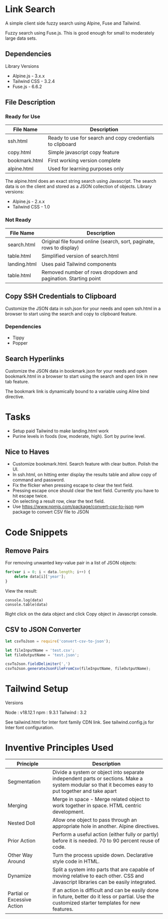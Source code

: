 # Link Search

A simple client side fuzzy search using Alpine, Fuse and Tailwind.

Fuzzy search using Fuse.js. This is good enough for small to moderately large data sets. 

## Dependencies

Library Versions

- Alpine.js			- 3.x.x
- Tailwind CSS  - 3.2.4
- Fuse.js       - 6.6.2

## File Description

### Ready for Use

| File Name       | Description |
| --------------- | ----------- |
| ssh.html        | Ready to use for search and copy credentials to clipboard 						 |
| copy.html       | Simple javascript copy feature 																				 |
| bookmark.html   | First working version complete													 							 |
| alpine.html     | Used for learning purposes only 																			 |

The alpine.html does an exact string search using Javascript. The search data is on the client and stored as a JSON collection of objects. Library versions:

- Alpine.js			- 2.x.x
- Tailwind CSS  - 1.0

### Not Ready

| File Name       | Description |
| --------------- | ----------- |
| search.html     | Original file found online (search, sort, paginate, rows to display)   |
| table.html      | Simplified version of search.html 															       |
| landing.html    | Uses paid Tailwind components  																				 |
| table.html      | Removed number of rows dropdown and pagination. Starting point				 |

## Copy SSH Credentials to Clipboard

Customize the JSON data in ssh.json for your needs and open ssh.html in a browser to start using the search and copy to clipboard feature.

### Dependencies

- Tippy
- Popper

## Search Hyperlinks

Customize the JSON data in bookmark.json for your needs and open bookmark.html in a browser to start using the search and open link in new tab feature.

The bookmark link is dynamically bound to a variable using Aline bind directive.

# Tasks

- Setup paid Tailwind to make landing.html work
- Purine levels in foods (low, moderate, high). Sort by purine level.

## Nice to Haves

- Customize bookmark.html. Search feature with clear button. Polish the UI. 
- In ssh.html, on hitting enter display the results table and allow copy of command and password.
- Fix the flicker when pressing escape to clear the text field. 
- Pressing escape once should clear the text field. Currently you have to hit escape twice.
- On selecting a result row, clear the text field.
- Use https://www.npmjs.com/package/convert-csv-to-json npm package to convert CSV file to JSON

# Code Snippets

## Remove Pairs

For removing unwanted key-value pair in a list of JSON objects:

```javascript
for(var i = 0; i < data.length; i++) {
	delete data[i]['year'];
}
```

View the result:

```
console.log(data)
console.table(data)
```

Right click on the data object and click Copy object in Javascript console.

## CSV to JSON Converter

```javascript
let csvToJson = require('convert-csv-to-json');

let fileInputName = 'test.csv'; 
let fileOutputName = 'test.json';

csvToJson.fieldDelimiter(',')
csvToJson.generateJsonFileFromCsv(fileInputName, fileOutputName);
```

# Tailwind Setup

Versions

Node : v18.12.1
npm : 9.3.1
Tailwind : 3.2

See tailwind.html for Inter font family CDN link. See tailwind.config.js for Inter font configuration.

# Inventive Principles Used

| Principle        | Description |
| ---------------  | ----------- |
| Segmentation     | Divide a system or object into separate independent parts or sections. Make a system modular so that it becomes easy to put together and take apart   |
| Merging     		 | Merge in space - Merge related object to work together in space. HTML centric development.   |
| Nested Doll      | Allow one object to pass through an appropriate hole in another. Alpine directives.   |
| Prior Action     | Perform a useful action (either fully or partly) before it is needed. 70 to 90 percent reuse of code.   |
| Other Way Around | Turn the process upside down. Declarative style code in HTML.   |
| Dynamize     		 | Split a system into parts that are capable of moving relative to each other. CSS and Javascript libraries can be easily integrated.   |
| Partial or Excessive Action | If an action is difficult and can be easily done in future, better do it less or partial. Use the customized starter templates for new features.|


 
